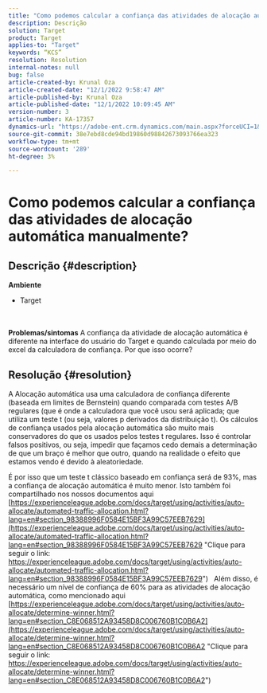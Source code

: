 ```yaml
---
title: "Como podemos calcular a confiança das atividades de alocação automática manualmente?"
description: Descrição
solution: Target
product: Target
applies-to: "Target"
keywords: “KCS”
resolution: Resolution
internal-notes: null
bug: false
article-created-by: Krunal Oza
article-created-date: "12/1/2022 9:58:47 AM"
article-published-by: Krunal Oza
article-published-date: "12/1/2022 10:09:45 AM"
version-number: 3
article-number: KA-17357
dynamics-url: "https://adobe-ent.crm.dynamics.com/main.aspx?forceUCI=1&pagetype=entityrecord&etn=knowledgearticle&id=b025c0bd-5e71-ed11-9561-6045bd006a22"
source-git-commit: 38e7ebd8cde94bd19860d98842673093766ea323
workflow-type: tm+mt
source-wordcount: '289'
ht-degree: 3%

---
```


# Como podemos calcular a confiança das atividades de alocação automática manualmente?

## Descrição {#description}

<b>Ambiente</b>
- Target

<br> <br><b>Problemas/sintomas</b>
A confiança da atividade de alocação automática é diferente na interface do usuário do Target e quando calculada por meio do excel da calculadora de confiança. Por que isso ocorre?


## Resolução {#resolution}


A Alocação automática usa uma calculadora de confiança diferente (baseada em limites de Bernstein) quando comparada com testes A/B regulares (que é onde a calculadora que você usou será aplicada; que utiliza um teste t (ou seja, valores p derivados da distribuição t).
Os cálculos de confiança usados pela alocação automática são muito mais conservadores do que os usados pelos testes t regulares. Isso é controlar falsos positivos, ou seja, impedir que façamos cedo demais a determinação de que um braço é melhor que outro, quando na realidade o efeito que estamos vendo é devido à aleatoriedade.

É por isso que um teste t clássico baseado em confiança será de 93%, mas a confiança de alocação automática é muito menor. Isto também foi compartilhado nos nossos documentos aqui  [https://experienceleague.adobe.com/docs/target/using/activities/auto-allocate/automated-traffic-allocation.html?lang=en#section_98388996F0584E15BF3A99C57EEB7629](https://experienceleague.adobe.com/docs/target/using/activities/auto-allocate/automated-traffic-allocation.html?lang=en#section_98388996F0584E15BF3A99C57EEB7629 "Clique para seguir o link: https://experienceleague.adobe.com/docs/target/using/activities/auto-allocate/automated-traffic-allocation.html?lang=en#section_98388996F0584E15BF3A99C57EEB7629")
 
Além disso, é necessário um nível de confiança de 60% para as atividades de alocação automática, como mencionado aqui  [https://experienceleague.adobe.com/docs/target/using/activities/auto-allocate/determine-winner.html?lang=en#section_C8E068512A93458D8C006760B1C0B6A2](https://experienceleague.adobe.com/docs/target/using/activities/auto-allocate/determine-winner.html?lang=en#section_C8E068512A93458D8C006760B1C0B6A2 "Clique para seguir o link: https://experienceleague.adobe.com/docs/target/using/activities/auto-allocate/determine-winner.html?lang=en#section_C8E068512A93458D8C006760B1C0B6A2")
<br><br><br><br><br> 